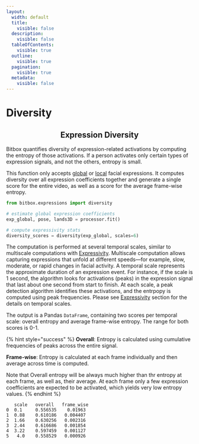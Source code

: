 ```yaml
---
layout:
  width: default
  title:
    visible: false
  description:
    visible: false
  tableOfContents:
    visible: true
  outline:
    visible: true
  pagination:
    visible: true
  metadata:
    visible: false
---
```


# Diversity

<h2 align="center">Expression Diversity</h2>

Bitbox quantifies diversity of expression-related activations by computing the entropy of those activations. If a person activates only certain types of expression signals, and not the others, entropy is small.&#x20;

This function only accepts [global](facial-expressions.md#expression-related-global-deformations) or [local](facial-expressions.md#localized-expression-units) facial expressions. It computes diversity over all expression coefficients together and generate a single score for the entire video, as well as a score for the average frame-wise entropy.&#x20;

```python
from bitbox.expressions import diversity

# estimate global expression coefficients
exp_global, pose, lands3D = processor.fit()

# compute expressivity stats
diversity_scores = diversity(exp_global, scales=6)
```

The computation is performed at several temporal scales, similar to multiscale computations with [Expressivity](expressivity.md#temporal-scales). Multiscale computation allows capturing expressions that unfold at different speeds—for example, slow, moderate, or rapid changes in facial activity. A temporal scale represents the approximate duration of an expression event. For instance, if the scale is 1 second, the algorithm looks for activations (peaks) in the expression signal that last about one second from start to finish. At each scale, a peak detection algorithm identifies these activations, and the entrpopy is computed using peak frequencies. Please see [Expressivity](expressivity.md#temporal-scales) section for the details on temporal scales.&#x20;

The output is a Pandas `DataFrame`, containing two scores per temporal scale: overall entropy and average frame-wise entropy. The range for both scores is 0-1.

{% hint style="success" %}
**Overall**: Entropy is calculated using cumulative frequencies of peaks across the entire signal.

**Frame-wise**: Entropy is calculated at each frame individually and then average across time is computed.

Note that Overall entropy will be always much higher than thr entropy at each frame, as well as, their average. At each frame only a few expression coefficients are expected to be activated, which yields very low entropy values.&#x20;
{% endhint %}

```
   scale   overall   frame_wise
0  0.1     0.556535    0.01963
1  0.88    0.610186   0.004407
2  1.66    0.630256   0.002316
3  2.44    0.616686   0.001854
4  3.22    0.597459   0.001127
5   4.0    0.558529   0.000926
```

